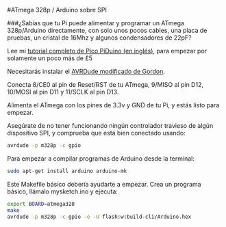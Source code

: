 <!--
---
name: Arduino SPI
description: Programa un Arduino con el SPI de Raspberry Pi
pin:
  19:
    name: MOSI
    direction: salida
    active: alto (encendido)
    description: Master Out / Slave In
  21:
    name: MISO
    direction: entrada
    active: alto (encendido)
    description: Master In / Slave Out
  23:
    name: SCKL
    direction: salida
    active: alto (encendido)
    description: Reloj
  24:
    name: CE0
    direction: salida
    active: alto (encendido)
    description: Arduino Reset
-->
#ATmega 328p / Arduino sobre SPI

###¿Sabías que tu Pi puede alimentar y programar un ATmega 328p/Arduino directamente, con solo unos pocos cables, una placa de pruebas, un cristal de 16Mhz y algunos condensadores de 22pF?

Lee mi [tutorial completo de Pico PiDuino (en inglés)](http://pi.gadgetoid.com/article/building-the-pico-piduino), para empezar por solamente un poco más de &pound;5

Necesitarás instalar el [AVRDude modificado de Gordon](https://projects.drogon.net/raspberry-pi/gertboard/arduino-ide-installation-isp/).

Conecta 8/CE0 al pin de Reset/RST de tu ATmega, 9/MISO al pin D12, 10/MOSI al pin D11 y 11/SCLK al pin D13.

Alimenta el ATmega con los pines de 3.3v y GND de tu Pi, y estás listo para empezar.

Asegúrate de no tener funcionando ningún controlador travieso de algún dispositivo SPI, y comprueba que está bien conectado usando:

```bash
avrdude -p m328p -c gpio
```

Para empezar a compilar programas de Arduino desde la terminal:

```bash
sudo apt-get install arduino arduino-mk
```

Este Makefile básico debería ayudarte a empezar. Crea un programa básico, llámalo mysketch.ino y ejecuta:

```bash
export BOARD=atmega328
make
avrdude -p m328p -c gpio -e -U flash:w:build-cli/Arduino.hex
```

